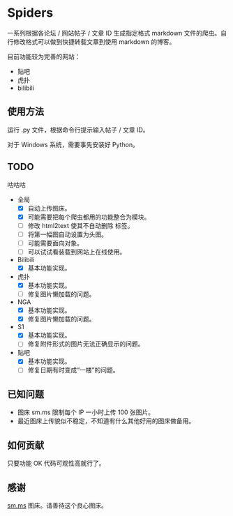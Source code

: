 # Spiders
一系列根据各论坛 / 网站帖子 / 文章 ID 生成指定格式 markdown 文件的爬虫。自行修改格式可以做到快捷转载文章到使用 markdown 的博客。

目前功能较为完善的网站：
- 贴吧
- 虎扑
- bilibili

## 使用方法
运行 .py 文件，根据命令行提示输入帖子 / 文章 ID。

对于 Windows 系统，需要事先安装好 Python。


## TODO
咕咕咕
- 全局
  - [x] 自动上传图床。
  - [x] 可能需要把每个爬虫都用的功能整合为模块。
  - [ ] 修改 html2text 使其不自动删除 <span> 标签。
  - [ ] 将第一幅图自动设置为头图。
  - [ ] 可能需要面向对象。
  - [ ] 可以试试看装载到网站上在线使用。
- Bilibili
  - [x] 基本功能实现。
- 虎扑
  - [x] 基本功能实现。
  - [ ] 修复图片懒加载的问题。
- NGA
  - [x] 基本功能实现。
  - [x] 修复图片懒加载的问题。
- S1
  - [x] 基本功能实现。
  - [ ] 修复附件形式的图片无法正确显示的问题。
- 贴吧
  - [x] 基本功能实现。
  - [ ] 修复日期有时变成“一楼”的问题。

## 已知问题
- 图床 sm.ms 限制每个 IP 一小时上传 100 张图片。
- 最近图床上传貌似不稳定，不知道有什么其他好用的图床做备用。

## 如何贡献
只要功能 OK 代码可观性高就行了。

## 感谢
[sm.ms](https://sm.ms) 图床。请善待这个良心图床。